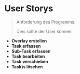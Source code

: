 # User Storys

> Anforderung des Programms.
>
> Dies sollte der User können:

- **Overlay erstellen**
- **Task erfassen**
- **Sub-Task erfassen**
- **Task bearbeiten**
- **Task verschieben**
- **Task\s löschen**
